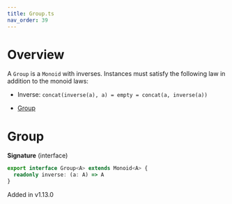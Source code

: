 ```yaml
---
title: Group.ts
nav_order: 39
---
```


# Overview

A `Group` is a `Monoid` with inverses. Instances must satisfy the following law in addition to the monoid laws:

- Inverse: `concat(inverse(a), a) = empty = concat(a, inverse(a))`

<!-- START doctoc generated TOC please keep comment here to allow auto update -->
<!-- DON'T EDIT THIS SECTION, INSTEAD RE-RUN doctoc TO UPDATE -->


- [Group](#group)

<!-- END doctoc generated TOC please keep comment here to allow auto update -->

# Group

**Signature** (interface)

```ts
export interface Group<A> extends Monoid<A> {
  readonly inverse: (a: A) => A
}
```

Added in v1.13.0
